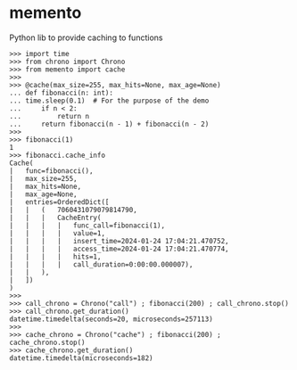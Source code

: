 # memento

Python lib to provide caching to functions

	>>> import time
	>>> from chrono import Chrono
	>>> from memento import cache
	>>>
	>>> @cache(max_size=255, max_hits=None, max_age=None)
	... def fibonacci(n: int):
	... time.sleep(0.1)  # For the purpose of the demo
	... 	if n < 2:
	... 		return n
	... 	return fibonacci(n - 1) + fibonacci(n - 2)
	>>> 
	>>> fibonacci(1)
	1
	>>> fibonacci.cache_info
	Cache(
	|	func=fibonacci(),
	|	max_size=255,
	|	max_hits=None,
	|	max_age=None,
	|	entries=OrderedDict([
	|	|	(	7060431079079814790, 
	|	|	|	CacheEntry(
	|	|	|	|	func_call=fibonacci(1),
	|	|	|	|	value=1,
	|	|	|	|	insert_time=2024-01-24 17:04:21.470752,
	|	|	|	|	access_time=2024-01-24 17:04:21.470774,
	|	|	|	|	hits=1,
	|	|	|	|	call_duration=0:00:00.000007),
	|	|	),
	|	])
	)
	>>>
	>>> call_chrono = Chrono("call") ; fibonacci(200) ; call_chrono.stop()
	>>> call_chrono.get_duration()
	datetime.timedelta(seconds=20, microseconds=257113)
	>>> 
	>>> cache_chrono = Chrono("cache") ; fibonacci(200) ; cache_chrono.stop()
	>>> cache_chrono.get_duration()
	datetime.timedelta(microseconds=182)
